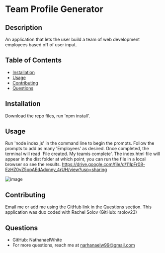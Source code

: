 # Team Profile Generator

  ## Description

  An application that lets the user build a team of web development employees based off of user input.

  ## Table of Contents

  * [Installation](#installation)
  * [Usage](#installation)
  * [Contributing](#contributing)
  * [Questions](#questions)
 
  ## Installation

  Download the repo files, run 'npm install'.

  ## Usage

  Run 'node index.js' in the command line to begin the prompts. Follow the prompts to add as many 'Employees' as desired. Once completed, the terminal will read 'File created. My teamis complete'. The index.html file will appear in the dist folder at which point, you can run the file in a local browser so see the results.
  https://drive.google.com/file/d/11IpFr08-EzHZ0vZ5opAEdAdxnny_4rUH/view?usp=sharing
  
![image](https://user-images.githubusercontent.com/77940998/119576960-6355dd80-bd7f-11eb-83cf-ff266b276cb1.png)


  ## Contributing
  Email me or add me using the GitHub link in the Questions section. This application was duo coded with Rachel Solov (GitHub: rsolov23)

  ## Questions 
  * GitHub: NathanaelWhite
  * For more questions, reach me at narhanaelw99@gmail.com
